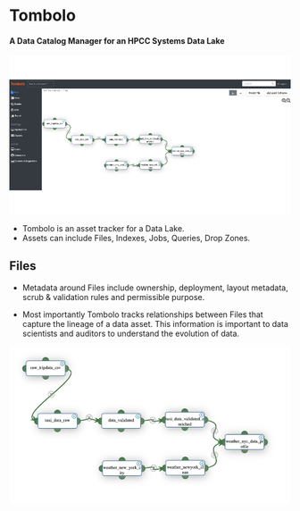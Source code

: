 # Tombolo

#### A Data Catalog Manager for an HPCC Systems Data Lake

![](/docs/images/tombolo/Slide1.png)

- Tombolo is an asset tracker for a Data Lake.
- Assets can include Files, Indexes, Jobs, Queries, Drop Zones.


## Files
- Metadata around Files include ownership, deployment, layout metadata, scrub & validation rules and permissible purpose.


- Most importantly Tombolo tracks relationships between Files that capture the lineage of a data asset. This information is important to data scientists and auditors to understand the evolution of data.

![](/docs/images/tombolo/Slide2.png)



